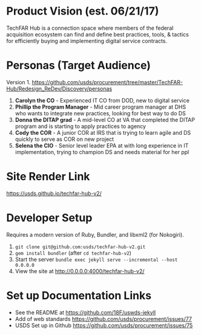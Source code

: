 # Product Vision (est. 06/21/17)
TechFAR Hub is a connection space where members of the federal acquisition ecosystem can find and define best practices, tools, & tactics for efficiently buying and implementing digital service contracts.

# Personas (Target Audience)
Version 1. https://github.com/usds/procurement/tree/master/TechFAR-Hub/Redesign_ReDev/Discovery/personas

1. **Carolyn the CO** - Experienced IT CO from DOD, new to digital service
2. **Phillip the Program Manager** - Mid career program manager at DHS who wants to integrate new practices, looking for best way to do DS
3. **Donna the DITAP grad** - A mid-level CO at VA that completed the DITAP program and is starting to apply practices to agency
4. **Cody the COR** - A junior COR at IRS that is trying to learn agile and DS quickly to serve as COR on new project
5. **Selena the CIO** - Senior level leader EPA at with long experience in IT implementation, trying to champion DS and needs material for her ppl

# Site Render Link
https://usds.github.io/techfar-hub-v2/

# Developer Setup

Requires a modern version of Ruby, Bundler, and libxml2 (for Nokogiri).

1. `git clone git@github.com:usds/techfar-hub-v2.git`
1. `gem install bundler` (after `cd techfar-hub-v2`)
1. Start the server `bundle exec jekyll serve --incremental --host 0.0.0.0`
1. View the site at http://0.0.0.0:4000/techfar-hub-v2/

# Set up Documentation Links

- See the README at https://github.com/18F/uswds-jekyll
- Add of web standards https://github.com/usds/procurement/issues/77
- USDS Set up in Github https://github.com/usds/procurement/issues/75
